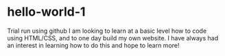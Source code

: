 # hello-world-1
Trial run using github
I am looking to learn at a basic level how to code using HTML/CSS, and to one day build my own website. I have always had an interest in learning how to do this and hope to learn more!

